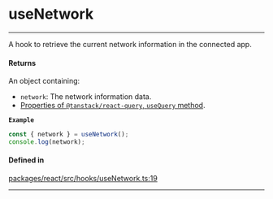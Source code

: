 # useNetwork
---

A hook to retrieve the current network information in the connected app.

#### Returns

An object containing:
- `network`: The network information data.
- [Properties of `@tanstack/react-query`, `useQuery` method](https://tanstack.com/query/latest/docs/framework/react/reference/useQuery).

**`Example`**

```ts
const { network } = useNetwork();
console.log(network);
```

#### Defined in

[packages/react/src/hooks/useNetwork.ts:19](https://github.com/LeoCourbassier/fuel-connectors/blob/3be030f46c51ceec060dd54c83d891fef5f785a0/packages/react/src/hooks/useNetwork.ts#L19)

___
